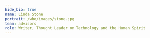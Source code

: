 ```yaml
---
hide_bio: true
name: Linda Stone
portrait: /who/images/stone.jpg
team: advisors
role: Writer, Thought Leader on Technology and the Human Spirit
---
```


